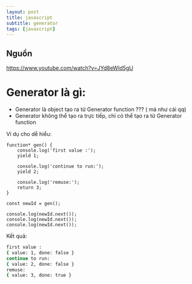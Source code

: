 ```yaml
---
layout: post
title: javascript
subtitle: generator
tags: [javascript]
---
```



## Nguồn 

https://www.youtube.com/watch?v=JYd8eWId5gU


# Generator là gì: 

- Generator là object tạo ra từ Generator function  ??? ( má như cái qq)
- Generator không thể tạo ra trực tiếp, chỉ có thể tạo ra từ Generator function 

Ví dụ cho dễ hiểu: 

```
function* gen() {
	console.log('first value :');
	yield 1;

	console.log('continue to run:');
	yield 2;
	
	console.log('remuse:');
	return 3;
}

const newId = gen();

console.log(newId.next()); 
console.log(newId.next()); 
console.log(newId.next()); 
```

Kết quả:
```sh
first value :
{ value: 1, done: false }
continue to run:
{ value: 2, done: false }
remuse:
{ value: 3, done: true }
```
